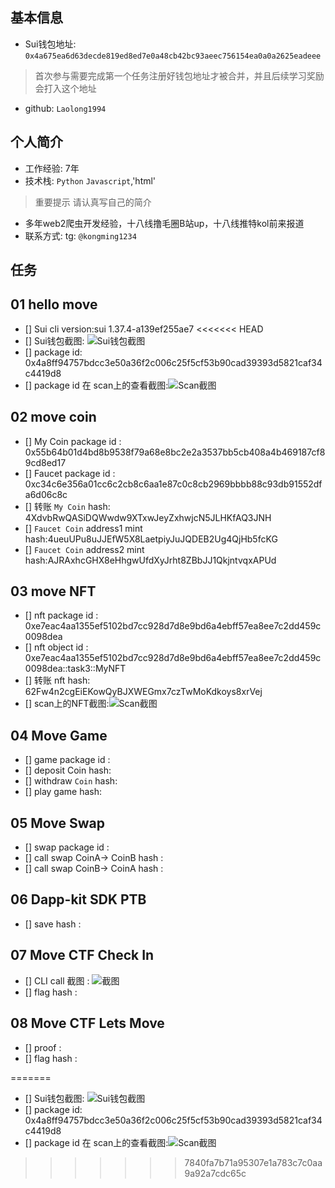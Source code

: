 ## 基本信息
- Sui钱包地址: `0x4a675ea6d63decde819ed8ed7e0a48cb42bc93aeec756154ea0a0a2625eadeee`
> 首次参与需要完成第一个任务注册好钱包地址才被合并，并且后续学习奖励会打入这个地址
- github: `Laolong1994`

## 个人简介
- 工作经验: 7年
- 技术栈: `Python` `Javascript`,'html'
> 重要提示 请认真写自己的简介
- 多年web2爬虫开发经验，十八线撸毛圈B站up，十八线推特kol前来报道
- 联系方式: tg: `@kongming1234` 

## 任务

##   01 hello move  
- [] Sui cli version:sui 1.37.4-a139ef255ae7
<<<<<<< HEAD
- [] Sui钱包截图: ![Sui钱包截图](./images/task1_wallet.png)
- [] package id: 0x4a8ff94757bdcc3e50a36f2c006c25f5cf53b90cad39393d5821caf34c4419d8
- [] package id 在 scan上的查看截图:![Scan截图](./images/task1contract.png)

##   02 move coin
- [] My Coin package id : 0x55b64b01d4bd8b9538f79a68e8bc2e2a3537bb5cb408a4b469187cf89cd8ed17
- [] Faucet package id : 0xc34c6e356a01cc6c2cb8c6aa1e87c0c8cb2969bbbb88c93db91552dfa6d06c8c
- [] 转账 `My Coin` hash: 4XdvbRwQASiDQWwdw9XTxwJeyZxhwjcN5JLHKfAQ3JNH
- [] `Faucet Coin` address1 mint hash:4ueuUPu8uJJEfW5X8LaetpiyJuJQDEB2Ug4QjHb5fcKG
- [] `Faucet Coin` address2 mint hash:AJRAxhcGHX8eHhgwUfdXyJrht8ZBbJJ1QkjntvqxAPUd

##   03 move NFT
- [] nft package id : 0xe7eac4aa1355ef5102bd7cc928d7d8e9bd6a4ebff57ea8ee7c2dd459c0098dea
- [] nft object id : 0xe7eac4aa1355ef5102bd7cc928d7d8e9bd6a4ebff57ea8ee7c2dd459c0098dea::task3::MyNFT
- [] 转账 nft  hash: 62Fw4n2cgEiEKowQyBJXWEGmx7czTwMoKdkoys8xrVej
- [] scan上的NFT截图:![Scan截图](./images/task3.png)

##   04 Move Game
- [] game package id :
- [] deposit Coin hash:
- [] withdraw `Coin` hash:
- [] play game hash:

##   05 Move Swap
- [] swap package id :
- [] call swap CoinA-> CoinB  hash :
- [] call swap CoinB-> CoinA  hash :

##   06 Dapp-kit SDK PTB
- [] save hash :

##   07 Move CTF Check In
- [] CLI call 截图 : ![截图](./images/你的图片地址)
- [] flag hash :

##   08 Move CTF Lets Move
- [] proof : 
- [] flag hash :

=======
- [] Sui钱包截图: ![Sui钱包截图](./images/你的图片地址)
- [] package id: 0x4a8ff94757bdcc3e50a36f2c006c25f5cf53b90cad39393d5821caf34c4419d8
- [] package id 在 scan上的查看截图:![Scan截图](./images/你的图片地址)
>>>>>>> 7840fa7b71a95307e1a783c7c0aa9a92a7cdc65c

